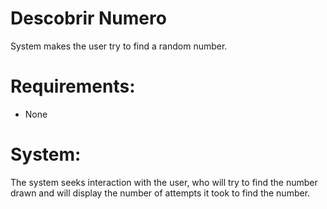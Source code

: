 # Descobrir Numero

System makes the user try to find a random number.
 
# Requirements:

+ None

# System:

The system seeks interaction with the user, who will try to find the number drawn and will display the number of attempts it took to find the number.
